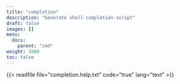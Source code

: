 ```yaml
---
title: "completion"
description: "Generate shell completion script"
draft: false
images: []
menu:
  docs:
    parent: "cmd"
weight: 3000
toc: false
---
```


{{< readfile file="completion.help.txt" code="true" lang="text" >}}
